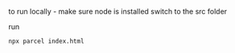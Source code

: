 to run locally - make sure node is installed
switch to the src folder

run 
```
npx parcel index.html
```
